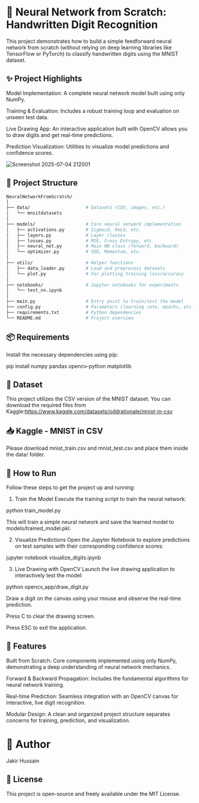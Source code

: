 # **🧠 Neural Network from Scratch: Handwritten Digit Recognition**
This project demonstrates how to build a simple feedforward neural network from scratch (without relying on deep learning libraries like TensorFlow or PyTorch) to classify handwritten digits using the MNIST dataset.

## **✨ Project Highlights**
Model Implementation: A complete neural network model built using only NumPy.

Training & Evaluation: Includes a robust training loop and evaluation on unseen test data.

Live Drawing App: An interactive application built with OpenCV allows you to draw digits and get real-time predictions.

Prediction Visualization: Utilities to visualize model predictions and confidence scores.

![Screenshot 2025-07-04 212001](https://github.com/user-attachments/assets/7a006db0-4df2-4997-bfae-0585b3294da4)


## **📁 Project Structure**

```bash
NeuralNetworkFromScratch/
│
├── data/                     # Datasets (CSV, images, etc.)
│   └── mnsitdatasets
│
├── models/                   # Core neural network implementation
│   ├── activations.py        # Sigmoid, ReLU, etc.
│   ├── layers.py             # Layer classes
│   ├── losses.py             # MSE, Cross Entropy, etc.
│   ├── neural_net.py         # Main NN class (forward, backward)
│   └── optimizer.py          # SGD, Momentum, etc.
│
├── utils/                    # Helper functions
│   ├── data_loader.py        # Load and preprocess datasets
│   └── plot.py               # For plotting training loss/accuracy
│
├── notebooks/                # Jupyter notebooks for experiments
│   └── test_nn.ipynb
│
├── main.py                   # Entry point to train/test the model
├── config.py                 # Parameters (learning rate, epochs, etc.)
├── requirements.txt          # Python dependencies
└── README.md                 # Project overview
```
## **📦 Requirements**
Install the necessary dependencies using pip:

pip install numpy pandas opencv-python matplotlib

## **🧪 Dataset**
This project utilizes the CSV version of the MNIST dataset. You can download the required files from Kaggle:https://www.kaggle.com/datasets/oddrationale/mnist-in-csv

## **📥 Kaggle - MNIST in CSV**

Please download mnist_train.csv and mnist_test.csv and place them inside the data/ folder.

## **🚀 How to Run**
Follow these steps to get the project up and running:

1. Train the Model
Execute the training script to train the neural network:

python train_model.py

This will train a simple neural network and save the learned model to models/trained_model.pkl.

2. Visualize Predictions
Open the Jupyter Notebook to explore predictions on test samples with their corresponding confidence scores:

jupyter notebook visualize_digits.ipynb

3. Live Drawing with OpenCV
Launch the live drawing application to interactively test the model:

python opencv_app/draw_digit.py

Draw a digit on the canvas using your mouse and observe the real-time prediction.

Press C to clear the drawing screen.

Press ESC to exit the application.

## **📌 Features**
Built from Scratch: Core components implemented using only NumPy, demonstrating a deep understanding of neural network mechanics.

Forward & Backward Propagation: Includes the fundamental algorithms for neural network training.

Real-time Prediction: Seamless integration with an OpenCV canvas for interactive, live digit recognition.

Modular Design: A clean and organized project structure separates concerns for training, prediction, and visualization.

# **🤖 Author**
Jakir Hussain

## **📄 License**
This project is open-source and freely available under the MIT License.

